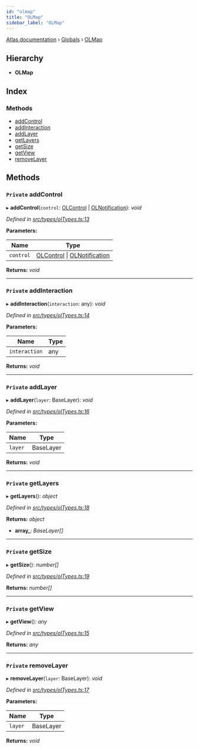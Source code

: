 ```yaml
---
id: "olmap"
title: "OLMap"
sidebar_label: "OLMap"
---
```


[Atlas documentation](../index.md) › [Globals](../globals.md) › [OLMap](olmap.md)

## Hierarchy

* **OLMap**

## Index

### Methods

* [addControl](olmap.md#private-addcontrol)
* [addInteraction](olmap.md#private-addinteraction)
* [addLayer](olmap.md#private-addlayer)
* [getLayers](olmap.md#private-getlayers)
* [getSize](olmap.md#private-getsize)
* [getView](olmap.md#private-getview)
* [removeLayer](olmap.md#private-removelayer)

## Methods

### `Private` addControl

▸ **addControl**(`control`: [OLControl](olcontrol.md) | [OLNotification](olnotification.md)): *void*

*Defined in [src/types/olTypes.ts:13](https://github.com/chronark/atlas/blob/3be8226/src/types/olTypes.ts#L13)*

**Parameters:**

Name | Type |
------ | ------ |
`control` | [OLControl](olcontrol.md) &#124; [OLNotification](olnotification.md) |

**Returns:** *void*

___

### `Private` addInteraction

▸ **addInteraction**(`interaction`: any): *void*

*Defined in [src/types/olTypes.ts:14](https://github.com/chronark/atlas/blob/3be8226/src/types/olTypes.ts#L14)*

**Parameters:**

Name | Type |
------ | ------ |
`interaction` | any |

**Returns:** *void*

___

### `Private` addLayer

▸ **addLayer**(`layer`: BaseLayer): *void*

*Defined in [src/types/olTypes.ts:16](https://github.com/chronark/atlas/blob/3be8226/src/types/olTypes.ts#L16)*

**Parameters:**

Name | Type |
------ | ------ |
`layer` | BaseLayer |

**Returns:** *void*

___

### `Private` getLayers

▸ **getLayers**(): *object*

*Defined in [src/types/olTypes.ts:18](https://github.com/chronark/atlas/blob/3be8226/src/types/olTypes.ts#L18)*

**Returns:** *object*

* **array_**: *BaseLayer[]*

___

### `Private` getSize

▸ **getSize**(): *number[]*

*Defined in [src/types/olTypes.ts:19](https://github.com/chronark/atlas/blob/3be8226/src/types/olTypes.ts#L19)*

**Returns:** *number[]*

___

### `Private` getView

▸ **getView**(): *any*

*Defined in [src/types/olTypes.ts:15](https://github.com/chronark/atlas/blob/3be8226/src/types/olTypes.ts#L15)*

**Returns:** *any*

___

### `Private` removeLayer

▸ **removeLayer**(`layer`: BaseLayer): *void*

*Defined in [src/types/olTypes.ts:17](https://github.com/chronark/atlas/blob/3be8226/src/types/olTypes.ts#L17)*

**Parameters:**

Name | Type |
------ | ------ |
`layer` | BaseLayer |

**Returns:** *void*
